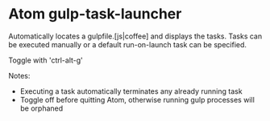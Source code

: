# Atom gulp-task-launcher

Automatically locates a gulpfile.[js|coffee] and displays the tasks. Tasks can be executed manually or a default run-on-launch task can be specified.

Toggle with 'ctrl-alt-g'

Notes:
 - Executing a task automatically terminates any already running task
 - Toggle off before quitting Atom, otherwise running gulp processes will be orphaned
